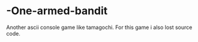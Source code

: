 # -One-armed-bandit

Another ascii console game like tamagochi. For this game i also lost source code.
